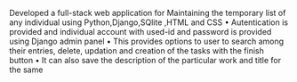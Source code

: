  Developed a full-stack web application for Maintaining the temporary list of any individual using
 Python,Django,SQlite ,HTML and CSS
 • Autentication is provided and individual account with used-id and password is provided using Django admin panel
 • This provides options to user to search among their entries, delete, updation and creation of the tasks with the finish
 button
 • It can also save the description of the particular work and title for the same
